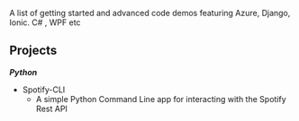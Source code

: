A list of getting started and advanced code demos featuring Azure, Django, Ionic. C# , WPF etc


## Projects

***Python***

* Spotify-CLI
  * A simple Python Command Line app for interacting with the Spotify Rest API

